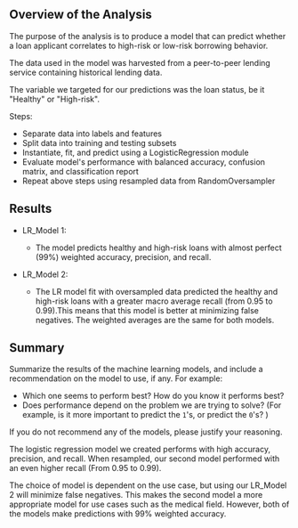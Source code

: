 
## Overview of the Analysis

The purpose of the analysis is to produce a model that can predict whether a loan applicant correlates to high-risk or low-risk borrowing behavior. 

The data used in the model was harvested from a peer-to-peer lending service containing historical lending data. 

The variable we targeted for our predictions was the loan status, be it "Healthy" or "High-risk".

Steps:

- Separate data into labels and features
- Split data into training and testing subsets
- Instantiate, fit, and predict using a LogisticRegression module
- Evaluate model's performance with balanced accuracy, confusion matrix, and classification report
- Repeat above steps using resampled data from RandomOversampler

## Results

* LR_Model 1:
  * The model predicts healthy and high-risk loans with almost perfect (99%) weighted accuracy, precision, and recall.

* LR_Model 2:
  * The LR model fit with oversampled data predicted the healthy and high-risk loans with a greater macro average recall (from 0.95 to 0.99).This means that this model is better at minimizing false negatives. The weighted averages are the same for both models.

## Summary

Summarize the results of the machine learning models, and include a recommendation on the model to use, if any. For example:
* Which one seems to perform best? How do you know it performs best?
* Does performance depend on the problem we are trying to solve? (For example, is it more important to predict the `1`'s, or predict the `0`'s? )

If you do not recommend any of the models, please justify your reasoning.

The logistic regression model we created performs with high accuracy, precision, and recall. When resampled, our second model performed with an even higher recall (From 0.95 to 0.99). 

The choice of model is dependent on the use case, but using our LR_Model 2 will minimize false negatives. This makes the second model a more appropriate model for use cases such as the medical field. However, both of the models make predictions with 99% weighted accuracy.

